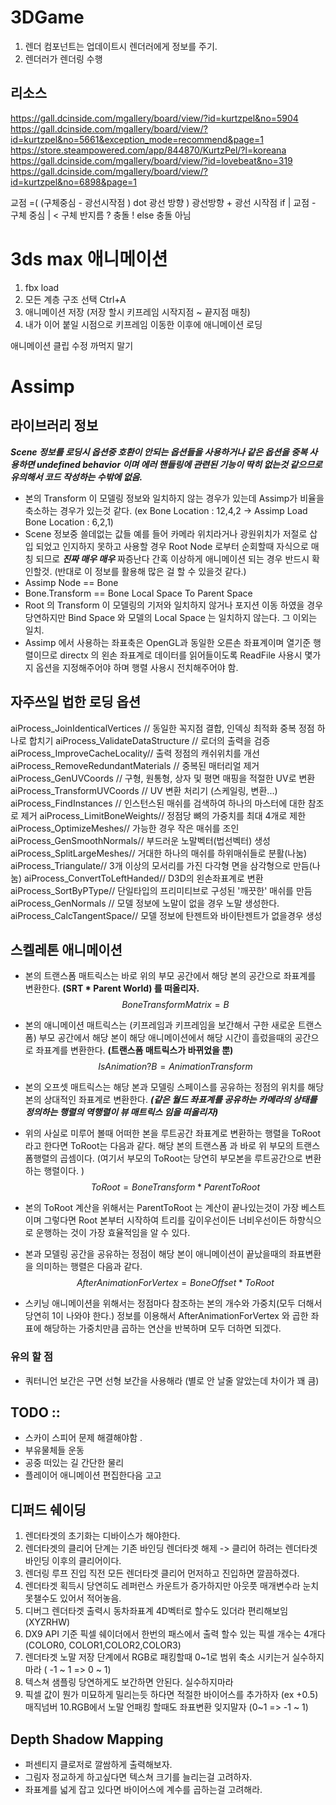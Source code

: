 
# 3DGame

1. 렌더 컴포넌트는 업데이트시 렌더러에게 정보를 주기.
2. 렌더러가 렌더링 수행

## 리소스
https://gall.dcinside.com/mgallery/board/view/?id=kurtzpel&no=5904
https://gall.dcinside.com/mgallery/board/view/?id=kurtzpel&no=5661&exception_mode=recommend&page=1
https://store.steampowered.com/app/844870/KurtzPel/?l=koreana
https://gall.dcinside.com/mgallery/board/view/?id=lovebeat&no=319
https://gall.dcinside.com/mgallery/board/view/?id=kurtzpel&no=6898&page=1


교점  =( (구체중심 - 광선시작점 ) dot 광선 방향 ) 광선방향 + 광선 시작점
if | 교점 - 구체 중심 | < 구체 반지름 ? 충돌 !
else 충돌 아님

# 3ds max 애니메이션
1. fbx load
2. 모든 계층 구조 선택 Ctrl+A
3. 애니메이션 저장 (저장 할시 키프레임 시작지점 ~ 끝지점 매칭)
4. 내가 이어 붙일 시점으로 키프레임 이동한 이후에 애니메이션 로딩

애니메이션 클립 수정 까먹지 말기



# Assimp
## 라이브러리 정보
***Scene 정보를 로딩시 옵션중 호환이 안되는 옵션들을 사용하거나 같은 옵션을 중복 사용하면  undefined behavior 이며 에러 핸들링에 관련된  기능이 딱히 없는것 같으므로 유의해서 코드 작성하는 수밖에 없음.***
* 본의 Transform 이 모델링 정보와 일치하지 않는 경우가 있는데 Assimp가 비율을 축소하는 경우가 있는것 같다.
 (ex Bone Location : 12,4,2 -> Assimp Load Bone Location : 6,2,1)
 * Scene 정보중 쓸데없는 값들 예를 들어 카메라 위치라거나 광원위치가 저절로 삽입 되었고 인지하지 못하고 사용할 경우 Root Node 로부터 순회할때 자식으로 매칭 되므로 ***진짜 매우 매우*** 짜증난다 간혹 이상하게 애니메이션 되는 경우 반드시 확인할것.
 (반대로 이 정보를 활용해 많은 걸 할 수 있을것 같다.)
 * Assimp Node == Bone
 * Bone.Transform == Bone Local Space To Parent Space
 * Root 의 Transform 이 모델링의 기저와 일치하지 않거나 포지션 이동 하였을 경우 당연하지만
 Bind Space 와 모델의 Local Space 는 일치하지 않는다. 그 이외는 일치.
 * Assimp 에서 사용하는 좌표축은 OpenGL과 동일한 오른손 좌표계이며 열기준 행렬이므로 directx 의 왼손 좌표계로 데이터를 읽어들이도록 ReadFile 사용시
 몇가지 옵션을 지정해주어야 하며 행렬 사용시 전치해주어야 함.
  ## 자주쓰일 법한 로딩 옵션
aiProcess_JoinIdenticalVertices // 동일한 꼭지점 결합, 인덱싱 최적화 중복 정점 하나로 합치기
aiProcess_ValidateDataStructure // 로더의 출력을 검증
aiProcess_ImproveCacheLocality// 출력 정점의 캐쉬위치를 개선
aiProcess_RemoveRedundantMaterials // 중복된 매터리얼 제거
aiProcess_GenUVCoords // 구형, 원통형, 상자 및 평면 매핑을 적절한 UV로 변환
aiProcess_TransformUVCoords // UV 변환 처리기 (스케일링, 변환...)
aiProcess_FindInstances // 인스턴스된 매쉬를 검색하여 하나의 마스터에 대한 참조로 제거
aiProcess_LimitBoneWeights// 정점당 뼈의 가중치를 최대 4개로 제한
aiProcess_OptimizeMeshes// 가능한 경우 작은 매쉬를 조인
aiProcess_GenSmoothNormals// 부드러운 노말벡터(법선벡터) 생성
aiProcess_SplitLargeMeshes// 거대한 하나의 매쉬를 하위매쉬들로 분활(나눔)
aiProcess_Triangulate// 3개 이상의 모서리를 가진 다각형 면을 삼각형으로 만듬(나눔)
aiProcess_ConvertToLeftHanded// D3D의 왼손좌표계로 변환
aiProcess_SortByPType// 단일타입의 프리미티브로 구성된 '깨끗한' 매쉬를 만듬
aiProcess_GenNormals // 모델 정보에 노말이 없을 경우 노말 생성한다.
aiProcess_CalcTangentSpace// 모델 정보에 탄젠트와 바이탄젠트가 없을경우 생성

## 스켈레톤 애니메이션
* 본의 트랜스폼 매트릭스는 바로 위의 부모 공간에서 해당 본의 공간으로 좌표계를 변환한다. **(SRT * Parent World) 를 떠올리자.**
$$Bone Transform Matrix = B$$

* 본의 애니메이션 매트릭스는 (키프레임과 키프레임을 보간해서 구한 새로운 트랜스폼) 부모 공간에서 해당 본이 해당 애니메이션에서 해당 시간이 흘렀을때의 공간으로 좌표계를 변환한다.
**(트랜스폼 매트릭스가 바뀌었을 뿐)**
$$Is Animation ?  B = Animation Transform$$
* 본의 오프셋 매트릭스는 해당 본과 모델링 스페이스를 공유하는 정점의 위치를 해당 본의 상대적인 좌표계로 변환한다.
***(같은 월드 좌표계를 공유하는 카메라의 상태를 정의하는 행렬의 역행렬이 뷰 매트릭스 임을 떠올리자)***
* 위의 사실로 미루어 볼때 어떠한 본을 루트공간 좌표계로 변환하는 행렬을 ToRoot 라고 한다면 ToRoot는 다음과 같다.
해당 본의 트랜스폼  과 바로 위 부모의 트랜스폼행렬의 곱셈이다. (여기서 부모의 ToRoot는 당연히 부모본을 루트공간으로 변환하는 행렬이다. )
$$ToRoot = BoneTransform * ParentToRoot$$
* 본의 ToRoot 계산을 위해서는  ParentToRoot 는 계산이 끝나있는것이 가장 베스트이며 그렇다면 Root 본부터 시작하여 트리를 깊이우선이든 너비우선이든 하향식으로 운행하는 것이 가장 효율적임을 알 수 있다.
* 본과 모델링 공간을 공유하는 정점이 해당 본이 애니메이션이 끝났을때의 좌표변환을 의미하는 행렬은 다음과 같다.
$$ AfterAnimationForVertex = Bone Offset * ToRoot$$
* 스키닝 애니메이션을 위해서는 정점마다 참조하는 본의 개수와 가중치(모두 더해서 당연히 1이 나와야 한다.) 정보를 이용해서 AfterAnimationForVertex 와 곱한 좌표에 해당하는 가중치만큼 곱하는 연산을 반복하며 모두 더하면 되겠다.

### 유의 할 점
* 쿼터니언 보간은 구면 선형 보간을 사용해라 (별로 안 날줄 알았는데 차이가 꽤 큼)

## TODO ::
* 스카이 스피어 문제 해결해야함 .
* 부유물체들 운동
* 공중 떠있는 길 간단한 물리
* 플레이어 애니메이션 편집한다음 고고
## 디퍼드 쉐이딩
1. 렌더타겟의 초기화는 디바이스가 해야한다.
2. 렌더타겟의 클리어 단계는 기존 바인딩 렌더타겟 해제 -> 클리어 하려는 렌더타겟 바인딩 이후의 클리어이다.
3. 렌더링 루프 진입 직전 모든 렌더타겟 클리어 먼저하고 진입하면 깔끔하겠다.
4. 렌더타겟 획득시 당연히도 레퍼런스 카운트가 증가하지만 아웃풋 매개변수라 눈치 못챌수도 있어서 적어놓음.
5. 디버그 렌더타겟 출력시 동차좌표계 4D벡터로 할수도 있더라 편리해보임 (XYZRHW)
6. DX9 API 기준 픽셀 쉐이더에서 한번의 패스에서 출력 할수 있는 픽셀 개수는 4개다 (COLOR0, COLOR1,COLOR2,COLOR3)
7. 렌더타겟 노말 저장 단계에서 RGB로 패킹할때 0~1로 범위 축소 시키는거 실수하지 마라 ( -1 ~ 1 => 0 ~ 1)
8. 텍스쳐 샘플링 당연하게도 보간하면 안된다. 실수하지마라
9. 픽셀 값이 뭔가 미묘하게 밀리는듯 하다면 적절한 바이어스를 추가하자 (ex +0.5) 매직넘버
10.RGB에서 노말 언패킹 할때도 좌표변환 잊지말자 (0~1 => -1 ~ 1)
## Depth Shadow Mapping
* 퍼센티지 클로저로 깔쌈하게 출력해보자.
* 그림자 정교하게 하고싶다면 텍스쳐 크기를 늘리는걸 고려하자.
* 좌표계를 넓게 잡고 있다면 바이어스에 계수를 곱하는걸 고려해라.
